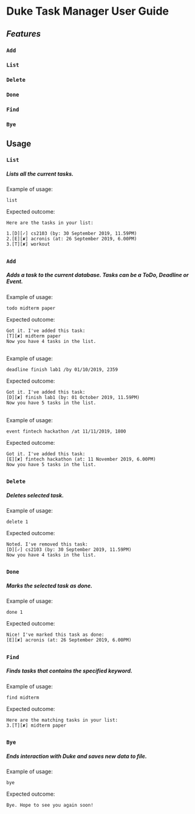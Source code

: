 # Duke Task Manager User Guide

## ___Features___ 

### `Add`

### `List`

### `Delete`

### `Done`

### `Find`

### `Bye`


## Usage

### `List` 
#####   Lists all the current tasks.
Example of usage: 

    list

Expected outcome:
    
    Here are the tasks in your list:
    
    1.[D][✓] cs2103 (by: 30 September 2019, 11.59PM)
    2.[E][✘] acronis (at: 26 September 2019, 6.00PM)
    3.[T][✘] workout

##
### `Add`
#####    Adds a task to the current database. Tasks can be a ToDo, Deadline or Event.
Example of usage:
    
    todo midterm paper

Expected outcome:

    Got it. I've added this task:
    [T][✘] midterm paper
    Now you have 4 tasks in the list.
##
Example of usage:

    deadline finish lab1 /by 01/10/2019, 2359
    
Expected outcome:

    Got it. I've added this task:
    [D][✘] finish lab1 (by: 01 October 2019, 11.59PM)
    Now you have 5 tasks in the list.
    
##
Example of usage:

    event fintech hackathon /at 11/11/2019, 1800
    
Expected outcome:

    Got it. I've added this task:
    [E][✘] fintech hackathon (at: 11 November 2019, 6.00PM)
    Now you have 5 tasks in the list.
         

##
### `Delete`  
##### Deletes selected task.   
Example of usage:
    
    delete 1
    
Expected outcome:

    Noted. I've removed this task:
    [D][✓] cs2103 (by: 30 September 2019, 11.59PM)
    Now you have 4 tasks in the list.
    
##
### `Done`
##### Marks the selected task as done.
Example of usage:

    done 1
    
Expected outcome:

    Nice! I've marked this task as done:
    [E][✘] acronis (at: 26 September 2019, 6.00PM)
    
##
### `Find`
##### Finds tasks that contains the specified keyword.
Example of usage:

    find midterm
    
Expected outcome:

    Here are the matching tasks in your list:
    3.[T][✘] midterm paper
    
##
### `Bye`
##### Ends interaction with Duke and saves new data to file.
Example of usage:

    bye
    
Expected outcome:

    Bye. Hope to see you again soon!
